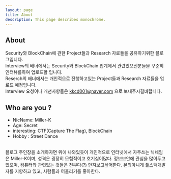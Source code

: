 ```yaml
---
layout: page
title: About
description: This page describes monochrome.
---
```

## About
Security와 BlockChain에 관한 Project들과 Research 자료들을 공유하기위한 블로그입니다.<br/>
Interview의 배너에서는 Security와 BlockChain 업계에서 관련있으신분들을 꾸준히 인터뷰를하여 업로드할 입니다.<br/>
Reserch의 배너에서는 개인적으로 진행하고있는 Project들과 Research 자료들을 업로드 예정입니다.<br/>
Interview 요청이나 개선사항들은 <kkcd001@naver.com> 으로 보내주시길바랍니다.<br/>

## Who are you ?
- NicName: Miller-K 
- Age: Secret
- interesting: CTF(Capture The Flag), BlockChain
- Hobby : Street Dance
<br/>
블로그 주인장을 소개하자면 위에 나와있듯이 개인적으로 인터넷에서 자주쓰는 닉네임은 Miller-K이며, 성격은 굉장히 모험적이고 호기심이많다.
정보보안에 관심을 많이두고 있으며, 컴퓨터와 관련있는 것들은 전부다(?) 만져보고싶어한다. 본의아니게 풀스택개발자를 지향하고 있고, 사람들과 어울리기를
좋아한다.


